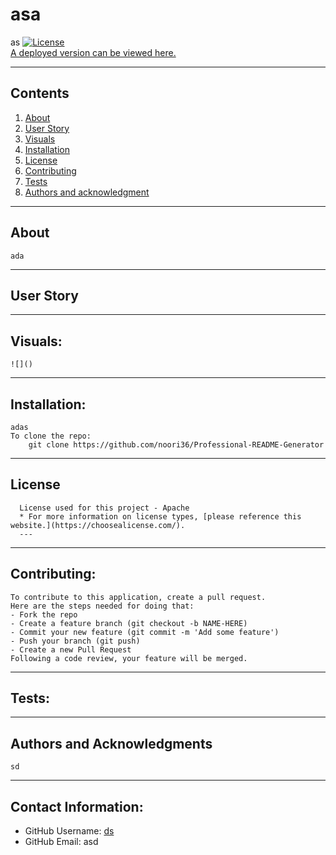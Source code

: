 # asa
  as
  [![License](https://img.shields.io/badge/License-Apache%202.0-blue.svg)](https://opensource.org/licenses/Apache-2.0)
  <br>[A deployed version can be viewed here.](https://github.com/noori36/Professional-README-Generator)
  
  ---
  ## Contents
  1. [About](#about)
  2. [User Story](#user%20story)
  3. [Visuals](#visuals)
  4. [Installation](#installation)
  5. [License](#license)
  6. [Contributing](#contributing)
  7. [Tests](#tests)
  8. [Authors and acknowledgment](#authors%20and%20acknowledgment)
  ---
  ## About
    ada
  ---
  ## User Story
    
  ---
  ## Visuals:
    ![]()
  ---
  ## Installation:
    adas
    To clone the repo:
        git clone https://github.com/noori36/Professional-README-Generator
    
  ---
  ## License

  

      License used for this project - Apache
      * For more information on license types, [please reference this website.](https://choosealicense.com/).
      ---
    
  ---
  ## Contributing:
    
    To contribute to this application, create a pull request.
    Here are the steps needed for doing that:
    - Fork the repo
    - Create a feature branch (git checkout -b NAME-HERE)
    - Commit your new feature (git commit -m 'Add some feature')
    - Push your branch (git push)
    - Create a new Pull Request
    Following a code review, your feature will be merged.
  ---
  ## Tests:
    
  ---
  ## Authors and Acknowledgments
    sd
  ---
  ## Contact Information:
  * GitHub Username: [ds](https://github.com/noori36)
  * GitHub Email: asd

